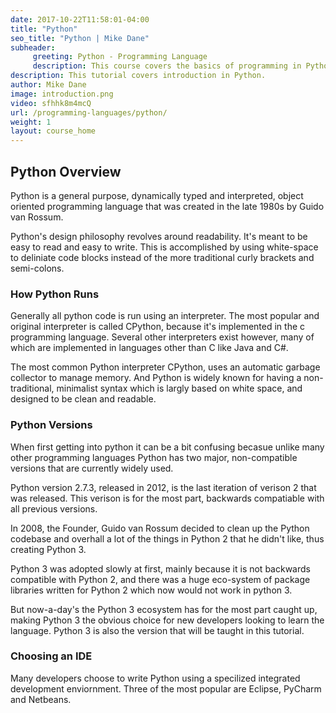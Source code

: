 ```yaml
---
date: 2017-10-22T11:58:01-04:00
title: "Python"
seo_title: "Python | Mike Dane"
subheader:
     greeting: Python - Programming Language
     description: This course covers the basics of programming in Python. Work your way through the videos and we'll teach you everything you need to know to start your programming journey!
description: This tutorial covers introduction in Python.
author: Mike Dane
image: introduction.png
video: sfhhk8m4mcQ
url: /programming-languages/python/
weight: 1
layout: course_home
---
```


## Python Overview

Python is a general purpose, dynamically typed and interpreted, object
oriented programming language that was created in the late 1980s by
Guido van Rossum.

Python's design philosophy revolves around readability. It's meant to be
easy to read and easy to write. This is accomplished by using white-space
to deliniate code blocks instead of the more traditional curly brackets and
semi-colons.

### How Python Runs

Generally all python code is run using an interpreter. The most popular and
original interpreter is called CPython, because it's implemented in the c
programming language. Several other interpreters exist however, many of
which are implemented in languages other than C like Java and C#.

The most common Python interpreter CPython, uses an automatic garbage collector
to manage memory. And Python is widely known for having a non-traditional,
minimalist syntax which is largly based on white space, and designed to be
clean and readable.

### Python Versions

When first getting into python it can be a bit confusing becasue unlike many
other programming languages Python has two major, non-compatible versions that
are currently widely used.

Python version 2.7.3, released in 2012, is the last iteration of verison 2
that was released. This verison is for the most part, backwards compatiable
with all previous versions.

In 2008, the Founder, Guido van Rossum decided to clean up the Python codebase and overhall
a lot of the things in Python 2 that he didn't like, thus creating Python 3.

Python 3 was adopted slowly at first, mainly because it is not backwards compatible with
Python 2, and there was a huge eco-system of package libraries written for
Python 2 which now would not work in python 3.

But now-a-day's the Python 3 ecosystem has for the most part caught up, making
Python 3 the obvious choice for new developers looking to learn the language.
Python 3 is also the version that will be taught in this tutorial.

### Choosing an IDE

Many developers choose to write Python using a specilized integrated
development enviornment. Three of the most popular are Eclipse,
PyCharm and Netbeans.